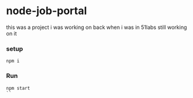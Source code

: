 # node-job-portal
this was a project i was working on back when i was in 51labs still working on it

### setup
```
npm i
```

### Run
```
npm start
``



